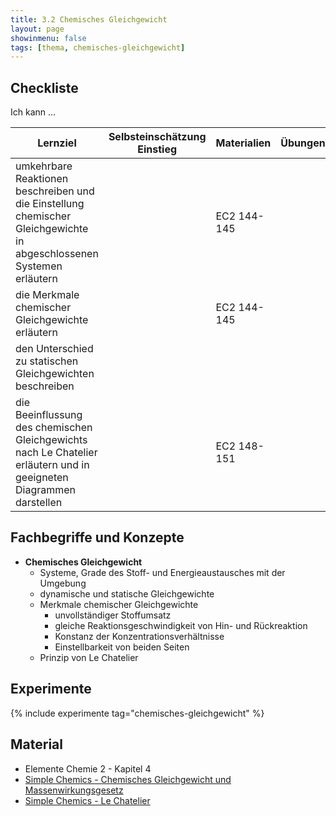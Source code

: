 ```yaml
---
title: 3.2 Chemisches Gleichgewicht
layout: page
showinmenu: false
tags: [thema, chemisches-gleichgewicht]
---
```


## Checkliste

Ich kann ...

| Lernziel | Selbsteinschätzung <br />Einstieg | Materialien | Übungen | Selbsteinschätzung <br />Ausstieg |
| ---   | ---      | ---         | ---     | ---      |
| umkehrbare Reaktionen beschreiben und die Einstellung chemischer Gleichgewichte in abgeschlossenen Systemen erläutern | | EC2 144-145 | | |
| die Merkmale chemischer Gleichgewichte erläutern | | EC2 144-145 | | |
| den Unterschied zu statischen Gleichgewichten beschreiben | | | | |
| die Beeinflussung des chemischen Gleichgewichts nach Le Chatelier erläutern und in geeigneten Diagrammen darstellen | | EC2 148-151| | |


## Fachbegriffe und Konzepte

- **Chemisches Gleichgewicht**
	- Systeme, Grade des Stoff- und Energieaustausches mit der Umgebung
	- dynamische und statische Gleichgewichte
	- Merkmale chemischer Gleichgewichte
		- unvollständiger Stoffumsatz
		- gleiche Reaktionsgeschwindigkeit von Hin- und Rückreaktion
		- Konstanz der Konzentrationsverhältnisse
		- Einstellbarkeit von beiden Seiten
	- Prinzip von Le Chatelier

## Experimente

{% include experimente tag="chemisches-gleichgewicht" %}


## Material

- Elemente Chemie 2 - Kapitel 4
- [Simple Chemics - Chemisches Gleichgewicht und Massenwirkungsgesetz](https://www.youtube.com/watch?v=v_KFPhoXsc4)
- [Simple Chemics - Le Chatelier](https://www.youtube.com/watch?v=Xdwtuh3HeQE)


